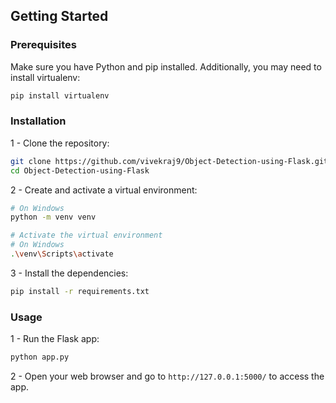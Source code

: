 ## Getting Started

### Prerequisites

Make sure you have Python and pip installed. Additionally, you may need to install virtualenv:

```bash
pip install virtualenv
```

### Installation

1 - Clone the repository:

```bash
git clone https://github.com/vivekraj9/Object-Detection-using-Flask.git
cd Object-Detection-using-Flask
```
2 - Create and activate a virtual environment:
```bash
# On Windows
python -m venv venv

# Activate the virtual environment
# On Windows
.\venv\Scripts\activate
```

3 - Install the dependencies:
```bash
pip install -r requirements.txt
```
### Usage
1 - Run the Flask app:
```bash
python app.py
```
2 - Open your web browser and go to `http://127.0.0.1:5000/` to access the app.
